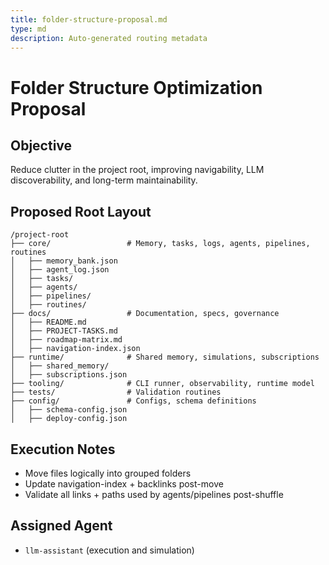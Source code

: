 ```yaml
---
title: folder-structure-proposal.md
type: md
description: Auto-generated routing metadata
---
```


# Folder Structure Optimization Proposal

## Objective
Reduce clutter in the project root, improving navigability, LLM discoverability, and long-term maintainability.

## Proposed Root Layout
```
/project-root
├── core/                 # Memory, tasks, logs, agents, pipelines, routines
│   ├── memory_bank.json
│   ├── agent_log.json
│   ├── tasks/
│   ├── agents/
│   ├── pipelines/
│   ├── routines/
├── docs/                 # Documentation, specs, governance
│   ├── README.md
│   ├── PROJECT-TASKS.md
│   ├── roadmap-matrix.md
│   ├── navigation-index.json
├── runtime/              # Shared memory, simulations, subscriptions
│   ├── shared_memory/
│   ├── subscriptions.json
├── tooling/              # CLI runner, observability, runtime model
├── tests/                # Validation routines
├── config/               # Configs, schema definitions
│   ├── schema-config.json
│   ├── deploy-config.json
```

## Execution Notes
- Move files logically into grouped folders
- Update navigation-index + backlinks post-move
- Validate all links + paths used by agents/pipelines post-shuffle

## Assigned Agent
- `llm-assistant` (execution and simulation)
